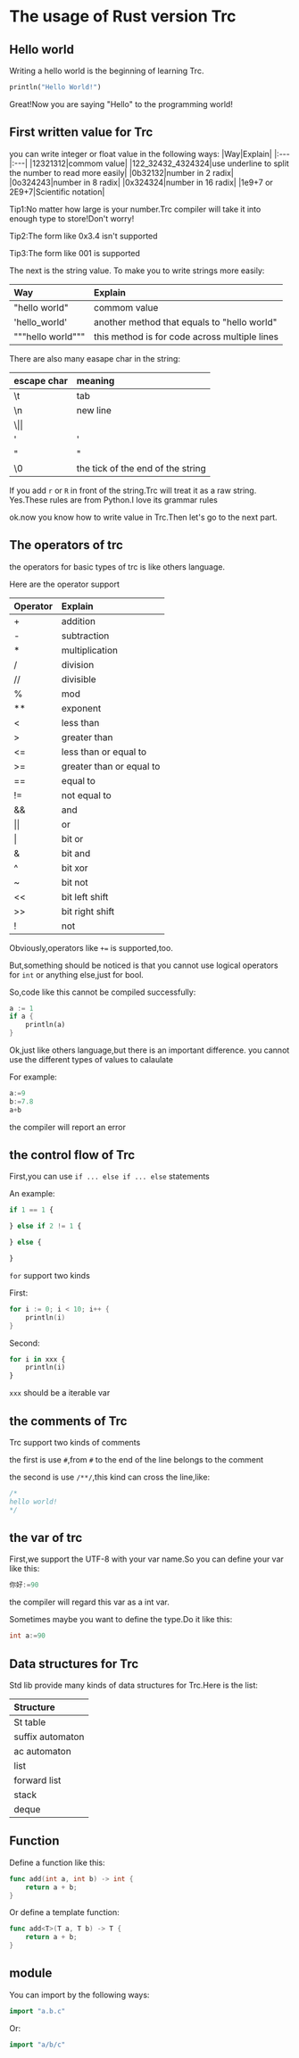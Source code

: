 # The usage of Rust version Trc

## Hello world

Writing a hello world is the beginning of learning Trc.

```rust
println("Hello World!")
```

Great!Now you are saying "Hello" to the programming world!

## First written value for Trc

you can write integer or float value in the following ways:
|Way|Explain|
|:---|:---|
|12321312|commom value|
|122_32432_4324324|use underline to split the number to read more easily|
|0b32132|number in 2 radix|
|0o324243|number in 8 radix|
|0x324324|number in 16 radix|
|1e9+7 or 2E9+7|Scientific notation|

Tip1:No matter how large is your number.Trc compiler will take it into enough type to store!Don't worry!

Tip2:The form like 0x3.4 isn't supported

Tip3:The form like 001 is supported

The next is the string value. To make you to write strings more easily:

| Way               | Explain                                       |
|:------------------|:----------------------------------------------|
| "hello world"     | commom value                                  |
| 'hello_world'     | another method that equals to "hello world"   |
| """hello world""" | this method is for code across multiple lines |

There are also many easape char in the string:

| escape char | meaning                           |
|:------------|:----------------------------------|
| \t          | tab                               |
| \n          | new line                          |
| \\\\|\|     |                                   |
| \'          | '                                 |
| \"          | "                                 |
| \0          | the tick of the end of the string |

If you add ```r``` or ```R``` in front of the string.Trc will treat it as a raw string.
Yes.These rules are from Python.I love its grammar rules

ok.now you know how to write value in Trc.Then let's go to the next part.

## The operators of trc

the operators for basic types of trc is like others language.

Here are the operator support

| Operator | Explain                  |
|:---------|:-------------------------|
| +        | addition                 |
| -        | subtraction              |
| *        | multiplication           |
| /        | division                 |
| //       | divisible                |
| %        | mod                      |
| **       | exponent                 |
| <        | less than                |
| >        | greater than             |
| <=       | less than or equal to    |
| >=       | greater than or equal to |
| ==       | equal to                 |
| !=       | not equal to             |
| &&       | and                      |
| \|\|     | or                       |
| \|       | bit or                   |
| &        | bit and                  |
| ^        | bit xor                  |
| ~        | bit not                  |
| <<       | bit left shift           |
| >>       | bit right shift          |
| !        | not                      |

Obviously,operators like ```+=``` is supported,too.

But,something should be noticed is that you cannot use logical operators for ```int``` or anything else,just for bool.

So,code like this cannot be compiled successfully:

```rust
a := 1
if a {
    println(a)
}
```

Ok,just like others language,but there is an important difference.
you cannot use the different types of values to calaulate

For example:

```go
a:=9
b:=7.8
a+b
```

the compiler will report an error

## the control flow of Trc

First,you can use ```if ... else if ... else``` statements

An example:

```python
if 1 == 1 {

} else if 2 != 1 {

} else {

}
```

```for``` support two kinds

First:

```cpp
for i := 0; i < 10; i++ {
    println(i)
}
```

Second:

```python
for i in xxx {
    println(i)
}
```

```xxx``` should be a iterable var

## the comments of Trc

Trc support two kinds of comments

the first is use ```#```,from ```#``` to the end of the line belongs to the comment

the second is use ```/**/```,this kind can cross the line,like:

```cpp
/*
hello world!
*/
```

## the var of trc

First,we support the UTF-8 with your var name.So you can define your var like this:

```go
你好:=90
```

the compiler will regard this var as a int var.

Sometimes maybe you want to define the type.Do it like this:

```go
int a:=90
```

## Data structures for Trc

Std lib provide many kinds of data structures for Trc.Here is the list:

| Structure        |
|:-----------------|
| St table         |
| suffix automaton |
| ac automaton     |
| list             |
| forward list     |
| stack            |
| deque            |

## Function

Define a function like this:

```go
func add(int a, int b) -> int {
    return a + b;
}
```

Or define a template function:

```go
func add<T>(T a, T b) -> T {
    return a + b;
}
```

## module

You can import by the following ways:

```go
import "a.b.c"
```

Or:

```go
import "a/b/c"
```
